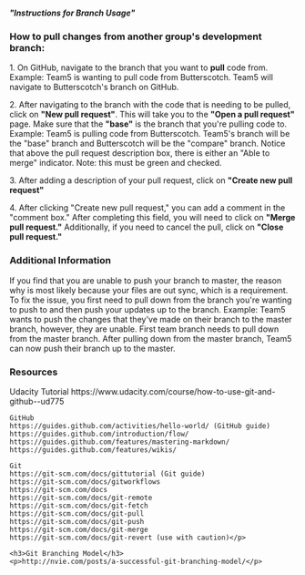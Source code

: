 <h5>"Instructions for Branch Usage"</h5>

<h3>How to pull changes from another group's development branch:</h3>

<p>1. On GitHub, navigate to the branch that you want to <strong>pull</strong> code from.
		Example: Team5 is wanting to pull code from Butterscotch. Team5 will navigate to
		Butterscotch's branch on GitHub.</p>

<p>2. After navigating to the branch with the code that is needing to be pulled, click on
		<strong>"New pull request"</strong>. This will take you to the <strong>"Open a pull
		request"</strong> page. Make sure that the <strong>"base"</strong> is the branch that
		you're pulling code to. Example: Team5 is pulling code from Butterscotch. Team5's branch
		will be the "base" branch and Butterscotch will be the "compare" branch.
		Notice that above the pull request description box, there is either an "Able to merge"
		indicator. Note: this must be green and checked.</p>
		
<p>3. After adding a description of your pull request, click on <strong>"Create new pull request"</strong></p>

<p>4. After clicking "Create new pull request," you can add a comment in the "comment box." After completing
		this field, you will need to click on <strong>"Merge pull request."</strong> Additionally, if you need
		to cancel the pull, click on <strong>"Close pull request."</strong></p>
		
		
<h3>Additional Information</h3>

<p>If you find that you are unable to push your branch to master, the reason why is most likely because
	your files are out sync, which is a requirement. To fix the issue, you first need to pull down from
	the branch you're wanting to push to and then push your updates up to the branch.
	Example: Team5 wants to push the changes that they've made on their branch to the master branch,
	however, they are unable. First team branch needs to pull down from the master branch. After pulling down
	from the master branch, Team5 can now push their branch up to the master.</p>
	
<h3>Resources</h3>

<p>	Udacity Tutorial
	https://www.udacity.com/course/how-to-use-git-and-github--ud775

	GitHub
	https://guides.github.com/activities/hello-world/ (GitHub guide)
	https://guides.github.com/introduction/flow/
	https://guides.github.com/features/mastering-markdown/
	https://guides.github.com/features/wikis/
	
	Git
	https://git-scm.com/docs/gittutorial (Git guide)
	https://git-scm.com/docs/gitworkflows
	https://git-scm.com/docs
	https://git-scm.com/docs/git-remote
	https://git-scm.com/docs/git-fetch
	https://git-scm.com/docs/git-pull
	https://git-scm.com/docs/git-push
	https://git-scm.com/docs/git-merge
	https://git-scm.com/docs/git-revert (use with caution)</p>
	
	<h3>Git Branching Model</h3>
	<p>http://nvie.com/posts/a-successful-git-branching-model/</p>
